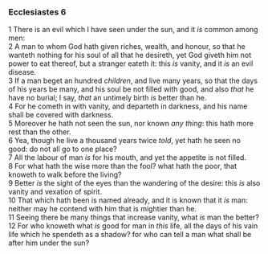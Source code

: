 ### Ecclesiastes 6

1 There is an evil which I have seen under the sun, and it *is* common among men:  
2 A man to whom God hath given riches, wealth, and honour, so that he wanteth nothing for his soul of all that he desireth, yet God giveth him not power to eat thereof, but a stranger eateth it: this *is* vanity, and it *is* an evil disease.  
3 If a man beget an hundred *children*, and live many years, so that the days of his years be many, and his soul be not filled with good, and also *that* he have no burial; I say, *that* an untimely birth *is* better than he.  
4 For he cometh in with vanity, and departeth in darkness, and his name shall be covered with darkness.  
5 Moreover he hath not seen the sun, nor known *any thing*: this hath more rest than the other.  
6 Yea, though he live a thousand years twice *told*, yet hath he seen no good: do not all go to one place?  
7 All the labour of man *is* for his mouth, and yet the appetite is not filled.  
8 For what hath the wise more than the fool? what hath the poor, that knoweth to walk before the living?  
9 Better *is* the sight of the eyes than the wandering of the desire: this *is* also vanity and vexation of spirit.  
10 That which hath been is named already, and it is known that it *is* man: neither may he contend with him that is mightier than he.  
11 Seeing there be many things that increase vanity, what *is* man the better?  
12 For who knoweth what *is* good for man in *this* life, all the days of his vain life which he spendeth as a shadow? for who can tell a man what shall be after him under the sun?  

